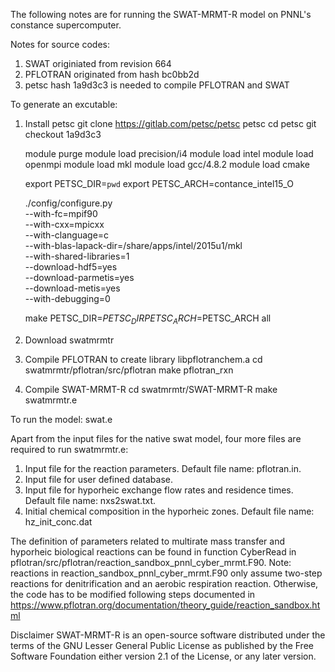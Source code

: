 The following notes are for running the SWAT-MRMT-R model on PNNL's constance supercomputer.

Notes for source codes:
1) SWAT originiated from revision 664
2) PFLOTRAN originated from hash bc0bb2d 
3) petsc hash 1a9d3c3 is needed to compile PFLOTRAN and SWAT

To generate an excutable:
1) Install petsc
   git clone https://gitlab.com/petsc/petsc petsc
   cd petsc
   git checkout 1a9d3c3

   module purge
   module load precision/i4
   module load intel
   module load openmpi
   module load mkl
   module load gcc/4.8.2
   module load cmake

   export PETSC_DIR=`pwd`
   export PETSC_ARCH=contance_intel15_O

   ./config/configure.py      \
   --with-fc=mpif90           \
   --with-cxx=mpicxx          \
   --with-clanguage=c         \
   --with-blas-lapack-dir=/share/apps/intel/2015u1/mkl \
   --with-shared-libraries=1 \
   --download-hdf5=yes \
   --download-parmetis=yes \
   --download-metis=yes \
   --with-debugging=0
 
   make PETSC_DIR=$PETSC_DIR PETSC_ARCH=$PETSC_ARCH all

2) Download swatmrmtr
   
3) Compile PFLOTRAN to create library libpflotranchem.a
   cd swatmrmtr/pflotran/src/pflotran
   make pflotran_rxn

3) Compile SWAT-MRMT-R
   cd swatmrmtr/SWAT-MRMT-R
   make swatmrmtr.e

To run the model:
   swat.e

Apart from the input files for the native swat model, four more files are required to run swatmrmtr.e:
1) Input file for the reaction parameters.  Default file name: pflotran.in.  
2) Input file for user defined database.  
3) Input file for hyporheic exchange flow rates and residence times.  Default file name: nxs2swat.txt.  
4) Initial chemical composition in the hyporheic zones.  Default file name: hz_init_conc.dat

The definition of parameters related to multirate mass transfer and hyporheic biological reactions can be found in function CyberRead in pflotran/src/pflotran/reaction_sandbox_pnnl_cyber_mrmt.F90.
Note: reactions in reaction_sandbox_pnnl_cyber_mrmt.F90 only assume two-step reactions for denitrification and an aerobic respiration reaction.  Otherwise, the code has to be modified following steps documented in https://www.pflotran.org/documentation/theory_guide/reaction_sandbox.html

Disclaimer
SWAT-MRMT-R is an open-source software distributed under the terms of the GNU Lesser General Public License as published by the Free Software Foundation either version 2.1 of the License, or any later version.
